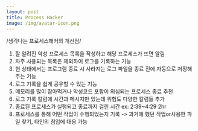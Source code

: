 ```yaml
---
layout: post
title: Process Hacker
image: /img/avatar-icon.png
---
```

   /생각나는 프로세스해커의 개선점/

1.	잘 알려진 악성 프로세스 목록을 작성하고 해당 프로세스가 뜨면 알림
2.	자주 사용되는 목록은 제외하여 로그를 기록하는 기능
3.	현 상태에서는 프로그램 종료 시 사라지는 로그 파일을 종료 전에 자동으로 저장해주는 기능
4.	로그 기록을 쉽게 공유할 수 있는 기능
5.	메모리를 많이 잡아먹거나 악성코드 포함이 의심되는 프로세스 종료 추천
6.	로그 기록 칼럼에 시간과 메시지만 있는데 위험도 다양한 칼럼들 추가
7.	종료된 프로세스가 실행되고 종료까지 걸린 시간 ex: 2:39~4:29 2hr
8.	프로세스를 통해 어떤 작업이 수행되었는지 기록
 -> 과거에 했던 작업or사용한 파일 찾기, 타인의 침입에 대응 가능



